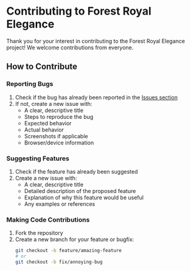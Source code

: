 # Contributing to Forest Royal Elegance

Thank you for your interest in contributing to the Forest Royal Elegance project! We welcome contributions from everyone.

## How to Contribute

### Reporting Bugs
1. Check if the bug has already been reported in the [Issues section](../../issues)
2. If not, create a new issue with:
   - A clear, descriptive title
   - Steps to reproduce the bug
   - Expected behavior
   - Actual behavior
   - Screenshots if applicable
   - Browser/device information

### Suggesting Features
1. Check if the feature has already been suggested
2. Create a new issue with:
   - A clear, descriptive title
   - Detailed description of the proposed feature
   - Explanation of why this feature would be useful
   - Any examples or references

### Making Code Contributions
1. Fork the repository
2. Create a new branch for your feature or bugfix:
   ```bash
   git checkout -b feature/amazing-feature
   # or
   git checkout -b fix/annoying-bug
